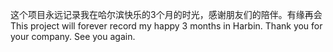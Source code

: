 这个项目永远记录我在哈尔滨快乐的3个月的时光，感谢朋友们的陪伴。有缘再会
This project will forever record my happy 3 months in Harbin. Thank you for your company. See you again.
